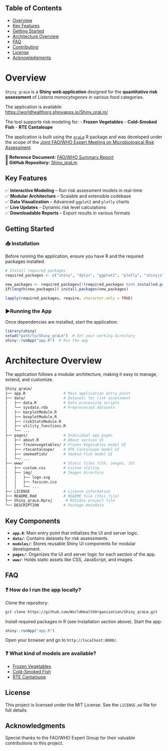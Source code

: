 
<!-- # Shiny_qraLm <img src="www/img/logo_small.png" width="10%"> -->

## Table of Contents

- [Overview](#overview)
- [Key Features](#key-features)
- [Getting Started](#getting-started)
- [Architecture Overview](#architecture-overview)
- [FAQ](#faq)
- [Contributing](#contributing)
- [License](#license)
- [Acknowledgments](#acknowledgments)

# Overview

`Shiny_qraLm` is a **Shiny web application** designed for the
**quantitative risk assessment** of *Listeria monocytogenes* in various
food categories.

The application is available:
<https://worldhealthorg.shinyapps.io/Shiny_qraLm/>

The tool supports risk modeling for: - **Frozen Vegetables** -
**Cold-Smoked Fish** - **RTE Cantaloupe**

The application is built using the
[`qraLm`](https://worldhealthorganization.github.io/qraLm/) R package
and was developed under the scope of the [Joint FAO/WHO Expert Meeting
on Microbiological Risk
Assessment](https://www.who.int/publications/m/item/jemra-of-listeria-monocytogenes-in-foods).

📄 **Reference Document:** [FAO/WHO Summary
Report](https://www.fao.org/3/cc6993en/cc6993en.pdf)  
🔗 **GitHub Repository:**
[Shiny_qraLm](https://github.com/WorldHealthOrganization/Shiny_qraLm)

## Key Features

✅ **Interactive Modeling** – Run risk assessment models in real-time  
✅ **Modular Architecture** – Scalable and extensible codebase  
✅ **Data Visualization** – Advanced `ggplot2` and `plotly` charts  
✅ **Live Updates** – Dynamic risk level calculations  
✅ **Downloadable Reports** – Export results in various formats

## Getting Started

### 📥 Installation

Before running the application, ensure you have R and the required
packages installed.

``` r
# Install required packages
required_packages <- c("shiny", "dplyr", "ggplot2", "plotly", "shinyjs", "DT", "shinyWidgets")

new_packages <- required_packages[!(required_packages %in% installed.packages()[,"Package"])]
if(length(new_packages)) install.packages(new_packages)

lapply(required_packages, require, character.only = TRUE)
```

### ▶Running the App

Once dependencies are installed, start the application:

``` r
library(shiny)
setwd("path/to/Shiny_qraLm")  # Set your working directory
shiny::runApp("app.R")  # Run the app
```

# Architecture Overview

The application follows a modular architecture, making it easy to
manage, extend, and customize.

``` bash
Shiny_qraLm/
├── app.R                 # Main application entry point
├── data/                 # Datasets for risk assessment
│   ├── data.R            # Data processing scripts
│   └── sysdata.rda       # Preprocessed datasets
│   ├── barplotModule.R
│   ├── boxplotModule.R
│   ├── riskStatsModule.R
│   ├── utility_functions.R
│   └── ...
├── pages/                # Individual app pages
│   ├── about.R           # About section UI
│   ├── frozenvegetables/ # Frozen Vegetables model UI
│   ├── rtecantaloupe/    # RTE Cantaloupe model UI
│   ├── smokedfish/       # Smoked Fish model UI
│   └── ...
├── www/                  # Static files (CSS, images, JS)
│   ├── custom.css        # Custom styling
│   ├── img/              # Images directory
│   │   ├── logo.svg
│   │   ├── favicon.ico
│   │   └── ...
├── LICENSE               # License information
├── README.Rmd            # README file (this file)
├── Shiny_qraLm.Rproj      # RStudio project file
└── DESCRIPTION           # Package metadata
```

## Key Components

- **`app.R`**: Main entry point that initializes the UI and server
  logic.
- **`data/`**: Contains datasets for risk assessments.
- **`modules/`**: Stores reusable Shiny UI components for modular
  development.
- **`pages/`**: Organizes the UI and server logic for each section of
  the app.
- **`www/`**: Holds static assets like CSS, JavaScript, and images.

## FAQ

### ❓ How do I run the app locally?

Clone the repository:

``` sh
git clone https://github.com/WorldHealthOrganization/Shiny_qraLm.git
```

Install required packages in R (see Installation section above). Start
the app:

``` r
shiny::runApp("app.R")
```

Open your browser and go to `http://localhost:8000/`.

### ❓ What kind of models are available?

- [Frozen Vegetables](https://doi.org/10.3390/foods13223610)
- [Cold-Smoked Fish](https://doi.org/10.3390/foods13233831)
- [RTE Cantaloupe](https://doi.org/10.3390/foods14132212)

## License

This project is licensed under the MIT License. See the `LICENSE.md`
file for full details.

## Acknowledgments

Special thanks to the FAO/WHO Expert Group for their valuable
contributions to this project.
